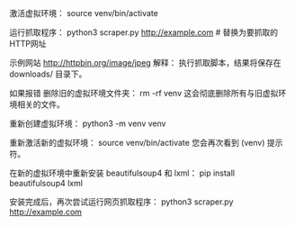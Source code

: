 激活虚拟环境：
source venv/bin/activate

运行抓取程序：
python3 scraper.py http://example.com   # 替换为要抓取的HTTP网址

示例网站
http://httpbin.org/image/jpeg
解释： 执行抓取脚本，结果将保存在 downloads/ 目录下。


如果报错
删除旧的虚拟环境文件夹：
rm -rf venv
这会彻底删除所有与旧虚拟环境相关的文件。

重新创建虚拟环境：
python3 -m venv venv

重新激活新的虚拟环境：
source venv/bin/activate
您会再次看到 (venv) 提示符。

在新的虚拟环境中重新安装 beautifulsoup4 和 lxml：
pip install beautifulsoup4 lxml

安装完成后，再次尝试运行网页抓取程序：
python3 scraper.py http://example.com
